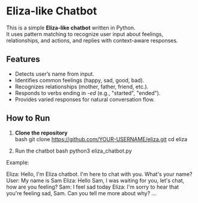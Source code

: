 # Eliza-like Chatbot

This is a simple **Eliza-like chatbot** written in Python.  
It uses pattern matching to recognize user input about feelings, relationships, and actions, and replies with context-aware responses.

## Features
- Detects user’s name from input.  
- Identifies common feelings (happy, sad, good, bad).  
- Recognizes relationships (mother, father, friend, etc.).  
- Responds to verbs ending in *-ed* (e.g., "started", "ended").  
- Provides varied responses for natural conversation flow.  

## How to Run
1. **Clone the repository**  
   bash
   git clone https://github.com/YOUR-USERNAME/eliza.git
   cd eliza

2. Run the chatbot
   bash
   python3 eliza_chatbot.py


Example:

Eliza: Hello, I'm Eliza chatbot. I'm here to chat with you. What's your name?
User: My name is Sam
Eliza: Hello Sam, I was waiting for you, let's chat, how are you feeling?
Sam: I feel sad today
Eliza: I'm sorry to hear that you're feeling sad, Sam. Can you tell me more about why? ...